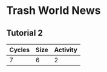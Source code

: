 # Trash World News

## Tutorial 2
| Cycles | Size | Activity |
| ------------- | ------------- | ------------- |
| 7 | 6 | 2 |
